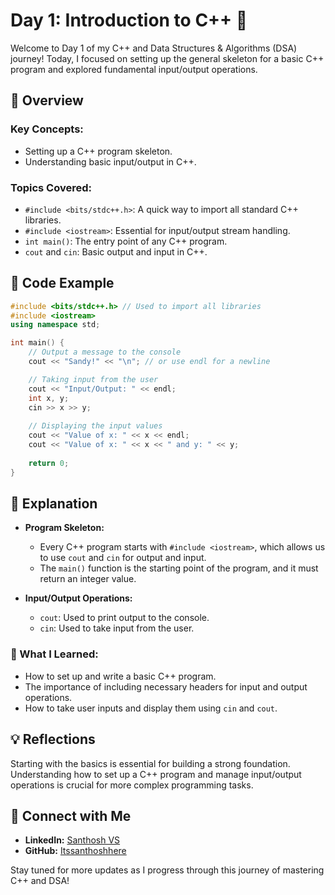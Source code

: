 # Day 1: Introduction to C++ 🚀

Welcome to Day 1 of my C++ and Data Structures & Algorithms (DSA) journey! Today, I focused on setting up the general skeleton for a basic C++ program and explored fundamental input/output operations.

## 📝 Overview

### Key Concepts:
- Setting up a C++ program skeleton.
- Understanding basic input/output in C++.

### Topics Covered:
- `#include <bits/stdc++.h>`: A quick way to import all standard C++ libraries.
- `#include <iostream>`: Essential for input/output stream handling.
- `int main()`: The entry point of any C++ program.
- `cout` and `cin`: Basic output and input in C++.

## 📂 Code Example

```cpp
#include <bits/stdc++.h> // Used to import all libraries
#include <iostream>
using namespace std;

int main() {
    // Output a message to the console
    cout << "Sandy!" << "\n"; // or use endl for a newline

    // Taking input from the user
    cout << "Input/Output: " << endl;
    int x, y;
    cin >> x >> y;
    
    // Displaying the input values
    cout << "Value of x: " << x << endl;
    cout << "Value of x: " << x << " and y: " << y;
    
    return 0;
}
```

## 📘 Explanation

- **Program Skeleton:**
  - Every C++ program starts with `#include <iostream>`, which allows us to use `cout` and `cin` for output and input.
  - The `main()` function is the starting point of the program, and it must return an integer value.
  
- **Input/Output Operations:**
  - `cout`: Used to print output to the console.
  - `cin`: Used to take input from the user.

### 🚀 What I Learned:
- How to set up and write a basic C++ program.
- The importance of including necessary headers for input and output operations.
- How to take user inputs and display them using `cin` and `cout`.

## 💡 Reflections

Starting with the basics is essential for building a strong foundation. Understanding how to set up a C++ program and manage input/output operations is crucial for more complex programming tasks.

## 🔗 Connect with Me
- **LinkedIn:** [Santhosh VS](https://www.linkedin.com/in/thesanthoshvs/)
- **GitHub:** [Itssanthoshhere](https://github.com/Itssanthoshhere)

Stay tuned for more updates as I progress through this journey of mastering C++ and DSA!
